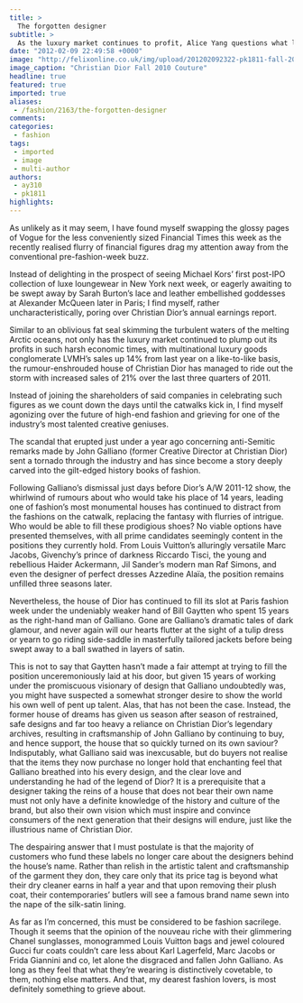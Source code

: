 ```yaml
---
title: >
  The forgotten designer
subtitle: >
  As the luxury market continues to profit, Alice Yang questions what lies beneath the consumer’s desire for labels
date: "2012-02-09 22:49:58 +0000"
image: "http://felixonline.co.uk/img/upload/201202092322-pk1811-fall-2010-c.jpg"
image_caption: "Christian Dior Fall 2010 Couture"
headline: true
featured: true
imported: true
aliases:
 - /fashion/2163/the-forgotten-designer
comments:
categories:
 - fashion
tags:
 - imported
 - image
 - multi-author
authors:
 - ay310
 - pk1811
highlights:
---
```


As unlikely as it may seem, I have found myself swapping the glossy pages of Vogue for the less conveniently sized Financial Times this week as the recently realised flurry of financial figures drag my attention away from the conventional pre-fashion-week buzz.

Instead of delighting in the prospect of seeing Michael Kors’ first post-IPO collection of luxe loungewear in New York next week, or eagerly awaiting to be swept away by Sarah Burton’s lace and leather embellished goddesses at Alexander McQueen later in Paris; I find myself, rather uncharacteristically, poring over Christian Dior’s annual earnings report.

Similar to an oblivious fat seal skimming the turbulent waters of the melting Arctic oceans, not only has the luxury market continued to plump out its profits in such harsh economic times, with multinational luxury goods conglomerate LVMH’s sales up 14% from last year on a like-to-like basis, the rumour-enshrouded house of Christian Dior has managed to ride out the storm with increased sales of 21% over the last three quarters of 2011.

Instead of joining the shareholders of said companies in celebrating such figures as we count down the days until the catwalks kick in, I find myself agonizing over the future of high-end fashion and grieving for one of the industry’s most talented creative geniuses.

The scandal that erupted just under a year ago concerning anti-Semitic remarks made by John Galliano (former Creative Director at Christian Dior) sent a tornado through the industry and has since become a story deeply carved into the gilt-edged history books of fashion.

Following Galliano’s dismissal just days before Dior’s A/W 2011-12 show, the whirlwind of rumours about who would take his place of 14 years, leading one of fashion’s most monumental houses has continued to distract from the fashions on the catwalk, replacing the fantasy with flurries of intrigue. Who would be able to fill these prodigious shoes? No viable options have presented themselves, with all prime candidates seemingly content in the positions they currently hold. From Louis Vuitton’s alluringly versatile Marc Jacobs, Givenchy’s prince of darkness Riccardo Tisci, the young and rebellious Haider Ackermann, Jil Sander’s modern man Raf Simons, and even the designer of perfect dresses Azzedine Alaïa, the position remains unfilled three seasons later.

Nevertheless, the house of Dior has continued to fill its slot at Paris fashion week under the undeniably weaker hand of Bill Gaytten who spent 15 years as the right-hand man of Galliano. Gone are Galliano’s dramatic tales of dark glamour, and never again will our hearts flutter at the sight of a tulip dress or yearn to go riding side-saddle in masterfully tailored jackets before being swept away to a ball swathed in layers of satin.

This is not to say that Gaytten hasn’t made a fair attempt at trying to fill the position unceremoniously laid at his door, but given 15 years of working under the promiscuous visionary of design that Galliano undoubtedly was, you might have suspected a somewhat stronger desire to show the world his own well of pent up talent. Alas, that has not been the case. Instead, the former house of dreams has given us season after season of restrained, safe designs and far too heavy a reliance on Christian Dior’s legendary archives, resulting in craftsmanship of John Galliano by continuing to buy, and hence support, the house that so quickly turned on its own saviour? Indisputably, what Galliano said was inexcusable, but do buyers not realise that the items they now purchase no longer hold that enchanting feel that Galliano breathed into his every design, and the clear love and understanding he had of the legend of Dior? It is a prerequisite that a designer taking the reins of a house that does not bear their own name must not only have a definite knowledge of the history and culture of the brand, but also their own vision which must inspire and convince consumers of the next generation that their designs will endure, just like the illustrious name of Christian Dior.

The despairing answer that I must postulate is that the majority of customers who fund these labels no longer care about the designers behind the house’s name. Rather than relish in the artistic talent and craftsmanship of the garment they don, they care only that its price tag is beyond what their dry cleaner earns in half a year and that upon removing their plush coat, their contemporaries’ butlers will see a famous brand name sewn into the nape of the silk-satin lining.

As far as I’m concerned, this must be considered to be fashion sacrilege. Though it seems that the opinion of the nouveau riche with their glimmering Chanel sunglasses, monogrammed Louis Vuitton bags and jewel coloured Gucci fur coats couldn’t care less about Karl Lagerfeld, Marc Jacobs or Frida Giannini and co, let alone the disgraced and fallen John Galliano. As long as they feel that what they’re wearing is distinctively covetable, to them, nothing else matters. And that, my dearest fashion lovers, is most definitely something to grieve about.
